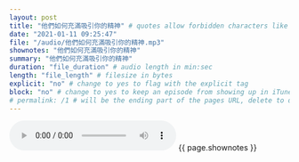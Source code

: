 ```yaml
---
layout: post
title: "他們如何充滿吸引你的精神" # quotes allow forbidden characters like the colon
date: "2021-01-11 09:25:47"
file: "/audio/他們如何充滿吸引你的精神.mp3"
shownotes: "他們如何充滿吸引你的精神"
summary: "他們如何充滿吸引你的精神"
duration: "file_duration" # audio length in min:sec
length: "file_length" # filesize in bytes
explicit: "no" # change to yes to flag with the explicit tag
block: "no" # change to yes to keep an episode from showing up in iTunes
# permalink: /1 # will be the ending part of the pages URL, delete to default to the title
---
```


<audio controls>
<source src="{{site.url}}{{site.baseurl}}{{ page.file }}" type="audio/x-mp3">
Your browser does not support the audio element.
</audio>
{{ page.shownotes }}

